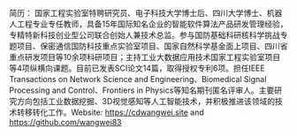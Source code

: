 简历： 国家工程实验室特聘研究员、电子科技大学博士后、四川大学博士、机器人工程专业专任教师，具备15年国际知名企业的智能软件算法产品研发管理经验，专精特新科技创业型公司联合创始人兼技术总监。参与国防基础科研核科学挑战专题项目、保密通信国防科技重点实验室项目、国家自然科学基金面上项目、四川省重点研发项目等10余项科研项目；主持工业大数据应用技术国家工程实验室项目等4项纵横向课题。目前已发表SCI论文14篇，取得授权专利6项。担任IEEE Transactions on Network Science and Engineering、Biomedical Signal Processing and Control、Frontiers in Physics等知名期刊匿名评审人。主要研究方向包括工业数据挖掘、3D视觉感知等人工智能技术，并积极推进该领域的技术转移转化工作。Website: https://cdwangwei.site and https://github.com/wangwei83


<!--
**oneway3124/oneway3124** is a ✨ _special_ ✨ repository because its `README.md` (this file) appears on your GitHub profile.

Here are some ideas to get you started:

- 🔭 I’m currently working on ...
- 🌱 I’m currently learning ...
- 👯 I’m looking to collaborate on ...
- 🤔 I’m looking for help with ...
- 💬 Ask me about ...
- 📫 How to reach me: ...
- 😄 Pronouns: ...
- ⚡ Fun fact: ...
-->
